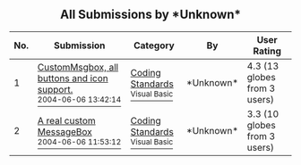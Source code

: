 ﻿<div align="center">

## All Submissions by \*Unknown\*

</div>

No.  | Submission | Category | By   | User Rating
---- | ---------- | -------- | ---- | -----------
1 | [CustomMsgbox, all buttons and icon support\.<br /><sup>2004-06-06 13:42:14</sup>](https://github.com/Planet-Source-Code/unknown-custommsgbox-all-buttons-and-icon-support__1-54215) | [Coding Standards<br /><sup>Visual Basic</sup>](../ByCategory/coding-standards__1-43.md) | \*Unknown\* | 4.3 (13 globes from 3 users)
2 | [A real custom MessageBox<br /><sup>2004-06-06 11:53:12</sup>](https://github.com/Planet-Source-Code/unknown-a-real-custom-messagebox__1-54210) | [Coding Standards<br /><sup>Visual Basic</sup>](../ByCategory/coding-standards__1-43.md) | \*Unknown\* | 3.3 (10 globes from 3 users)
